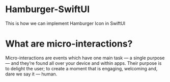 # Hamburger-SwiftUI
This is how we can implement Hamburger Icon in SwiftUI

# What are micro-interactions?
Micro-interactions are events which have one main task — a single purpose — and they’re found all over your device and within apps. Their purpose is to delight the user; to create a moment that is engaging, welcoming and, dare we say it — human.
